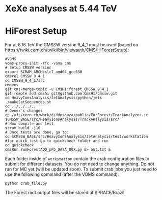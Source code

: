 # XeXe analyses at 5.44 TeV

# HiForest Setup

For  at 8.16 TeV the CMSSW version 9_4_1 must be used (based on https://twiki.cern.ch/twiki/bin/viewauth/CMS/HiForestSetup):
```
#VOMS
voms-proxy-init -rfc -voms cms
# Setup CMSSW version
export SCRAM_ARCH=slc7_amd64_gcc630
cmsrel CMSSW_9_4_1
cd CMSSW_9_4_1/src
cmsenv
git cms-merge-topic -u CmsHI:forest_CMSSW_9_4_1
git remote add cmshi git@github.com:CmsHI/cmssw.git
cd HeavyIonsAnalysis/JetAnalysis/python/jets
./makeJetSequences.sh
cd ../../../..
# Dener's changes
cp /afs/cern.ch/work/d/ddesouza/public/ForForest/TrackAnalyzer.cc $CMSSW_BASE/src/HeavyIonsAnalysis/TrackAnalysis/src/
# Now compile and test
scram build -j10
# Once tests are done, go to:
cd $CMSSW_BASE/src/HeavyIonsAnalysis/JetAnalysis/test/workstation
#for quick test go to quickcheck folder and run 
cd quickcheck
cmsRun runForestAOD_pPb_DATA_80X.py &> out.txt &
```
Each folder inside of ```workstation``` contain the crab configuration files to submit for different datasets. You do not need to change anything. Do not run for MC yet (will be updated soon).
To submit crab jobs you just need to use the following command (after the VOMS command):
```
python crab_file.py
```
The Forest root output files will be stored at SPRACE/Brazil.
